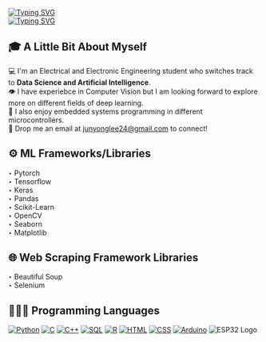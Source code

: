 [![Typing SVG](https://readme-typing-svg.demolab.com?font=Handjet&weight=900&size=50&duration=5000&pause=260&color=000000&center=true&vCenter=true&width=1000&height=50&separator=%3C&lines=Hello+there+I+am+Jun+Yong+;%29)](https://git.io/typing-svg)  
[![Typing SVG](https://readme-typing-svg.demolab.com?font=Handjet&weight=600&size=30&duration=5000&pause=340&color=000000&center=true&vCenter=true&width=990&height=30&lines=From+Nanyang+Technological+University)](https://git.io/typing-svg)  

## 🎓 A Little Bit About Myself
💻 I'm an Electrical and Electronic Engineering student who switches track to __Data Science and Artificial Intelligence__.  
👁 I have experiebce in Computer Vision but I am looking forward to explore more on different fields of deep learning.  
🤖 I also enjoy embedded systems programming in different microcontrollers.  
📧 Drop me an email at junyonglee24@gmail.com to connect!  

## ⚙️ ML Frameworks/Libraries
‣ Pytorch  
‣ Tensorflow  
‣ Keras  
‣ Pandas  
‣ Scikit-Learn  
‣ OpenCV  
‣ Seaborn  
‣ Matplotlib  

## 🌐 Web Scraping Framework Libraries
‣ Beautiful Soup  
‣ Selenium 

## 👩🏻‍💻 Programming Languages
[![Python](https://img.shields.io/badge/-Python-3776AB?logo=python&logoColor=white&style=flat)](https://www.python.org/) 
[![C](https://img.shields.io/badge/-C-00599C?logo=c&logoColor=white&style=flat)](https://en.wikipedia.org/wiki/C_(programming_language))
[![C++](https://img.shields.io/badge/-C++-00599C?logo=c%2B%2B&logoColor=white&style=flat)](https://en.wikipedia.org/wiki/C%2B%2B)
[![SQL](https://img.shields.io/badge/-SQL-4479A1?logo=postgresql&logoColor=white&style=flat)](https://www.postgresql.org/)
[![R](https://img.shields.io/badge/-R-276DC3?logo=r&logoColor=white&style=flat)](https://www.r-project.org/)
[![HTML](https://img.shields.io/badge/-HTML-E34F26?logo=html5&logoColor=white&style=flat)](https://developer.mozilla.org/en-US/docs/Web/HTML)
[![CSS](https://img.shields.io/badge/-CSS-1572B6?logo=css3&logoColor=white&style=flat)](https://developer.mozilla.org/en-US/docs/Web/CSS)
[![Arduino](https://img.shields.io/badge/-Arduino-00979D?logo=arduino&logoColor=white&style=flat)](https://www.arduino.cc/)
![ESP32 Logo](https://raw.githubusercontent.com/espressif/esp-idf/master/docs/_static/espressif.png)
